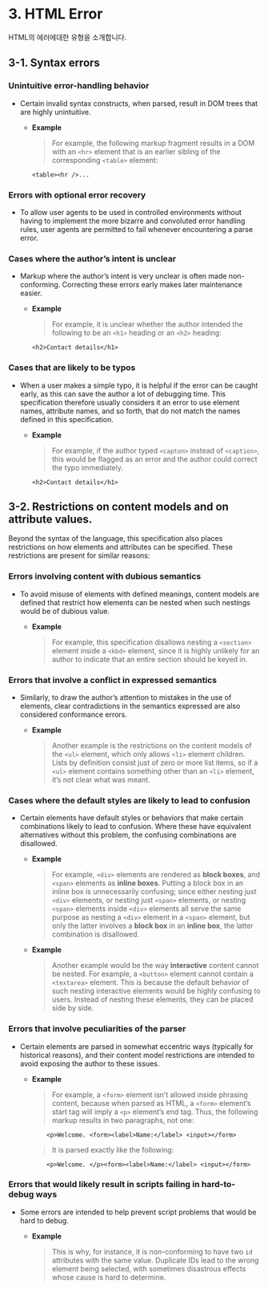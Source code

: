 # 3. HTML Error

HTML의 에러에대한 유형을 소개합니다.

## 3-1. Syntax errors

### Unintuitive error-handling behavior

- Certain invalid syntax constructs, when parsed, result in DOM trees that are highly unintuitive.

  - **Example**
    > For example, the following markup fragment results in a DOM with an `<hr>` element that is an earlier sibling of the corresponding `<table>` element:
    ```
    <table><hr />...
    ```

### Errors with optional error recovery

- To allow user agents to be used in controlled environments without having to implement the more bizarre and convoluted error handling rules, user agents are permitted to fail whenever encountering a parse error.

### Cases where the author’s intent is unclear

- Markup where the author’s intent is very unclear is often made non-conforming. Correcting these errors early makes later maintenance easier.

  - **Example**
    > For example, it is unclear whether the author intended the following to be an `<h1>` heading or an `<h2>` heading:
    ```
    <h2>Contact details</h1>
    ```

### Cases that are likely to be typos

- When a user makes a simple typo, it is helpful if the error can be caught early, as this can save the author a lot of debugging time. This specification therefore usually considers it an error to use element names, attribute names, and so forth, that do not match the names defined in this specification.

  - **Example**
    > For example, if the author typed `<capton>` instead of `<caption>`, this would be flagged as an error and the author could correct the typo immediately.
    ```
    <h2>Contact details</h1>
    ```

## 3-2. Restrictions on content models and on attribute values.

Beyond the syntax of the language, this specification also places restrictions on how elements and attributes can be specified. These restrictions are present for similar reasons:

### Errors involving content with dubious semantics

- To avoid misuse of elements with defined meanings, content models are defined that restrict how elements can be nested when such nestings would be of dubious value.

  - **Example**
    > For example, this specification disallows nesting a `<section>` element inside a `<kbd>` element, since it is highly unlikely for an author to indicate that an entire section should be keyed in.

### Errors that involve a conflict in expressed semantics

- Similarly, to draw the author’s attention to mistakes in the use of elements, clear contradictions in the semantics expressed are also considered conformance errors.

  - **Example**
    > Another example is the restrictions on the content models of the `<ul>` element, which only allows `<li>` element children. Lists by definition consist just of zero or more list items, so if a `<ul>` element contains something other than an `<li>` element, it’s not clear what was meant.

### Cases where the default styles are likely to lead to confusion

- Certain elements have default styles or behaviors that make certain combinations likely to lead to confusion. Where these have equivalent alternatives without this problem, the confusing combinations are disallowed.

  - **Example**
    > For example, `<div>` elements are rendered as **block boxes**, and `<span>` elements as **inline boxes**. Putting a block box in an inline box is unnecessarily confusing; since either nesting just `<div>` elements, or nesting just `<span>` elements, or nesting `<span>` elements inside `<div>` elements all serve the same purpose as nesting a `<div>` element in a `<span>` element, but only the latter involves a **block box** in an **inline box**, the latter combination is disallowed.
  - **Example**
    > Another example would be the way **interactive** content cannot be nested. For example, a `<button>` element cannot contain a `<textarea>` element. This is because the default behavior of such nesting interactive elements would be highly confusing to users. Instead of nesting these elements, they can be placed side by side.

### Errors that involve peculiarities of the parser

- Certain elements are parsed in somewhat eccentric ways (typically for historical reasons), and their content model restrictions are intended to avoid exposing the author to these issues.

  - **Example**
    > For example, a `<form>` element isn’t allowed inside phrasing content, because when parsed as HTML, a `<form>` element’s start tag will imply a `<p>` element’s end tag. Thus, the following markup results in two paragraphs, not one:
    ```
        <p>Welcome. <form><label>Name:</label> <input></form>
    ```
    > It is parsed exactly like the following:
    ```
        <p>Welcome. </p><form><label>Name:</label> <input></form>
    ```

### Errors that would likely result in scripts failing in hard-to-debug ways

- Some errors are intended to help prevent script problems that would be hard to debug.

  - **Example**
    > This is why, for instance, it is non-conforming to have two `id` attributes with the same value. Duplicate IDs lead to the wrong element being selected, with sometimes disastrous effects whose cause is hard to determine.
